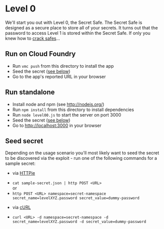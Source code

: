 # Level 0

We'll start you out with Level 0, the Secret Safe. The Secret Safe is
designed as a secure place to store all of your secrets. It turns out that
the password to access Level 1 is stored within the Secret Safe. If only you
knew how to [crack safes](http://en.wikipedia.org/wiki/Safe-cracking)...

## Run on Cloud Foundry

- Run `vmc push` from this directory to install the app
- Seed the secret ([see below](#seed-secret))
- Go to the app's reported URL in your browser

## Run standalone

- Install node and npm (see http://nodejs.org/)
- Run `npm install` from this directory to install dependencies
- Run `node level00.js` to start the server on port 3000
- Seed the secret ([see below](#seed-secret))
- Go to [http://localhost:3000](http://localhost:3000) in your browser

## Seed secret

Depending on the usage scenario you'll most likely want to seed the secret to be 
discovered via the exploit - run one of the following commands for a sample secret:

* via [HTTPie](https://github.com/jkbr/httpie)
 - `cat sample-secret.json | http POST <URL>`  
or
 - `http POST <URL> namespace=secret-namespace secret_name=levelXYZ.password secret_value=dummy-password`

* via [cURL](http://curl.haxx.se/)
 - `curl <URL> -d namespace=secret-namespace -d secret_name=levelXYZ.password -d secret_value=dummy-password`
